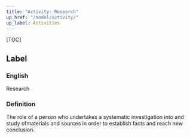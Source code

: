 ```yaml
---
title: "Activity: Research"
up_href: "/model/activity/"
up_label: Activities
---
```


[TOC]

## Label

### English
Research



### Definition 
The role of a person who undertakes a systematic investigation into and study ofmaterials and sources in order to establish facts and reach new conclusion.